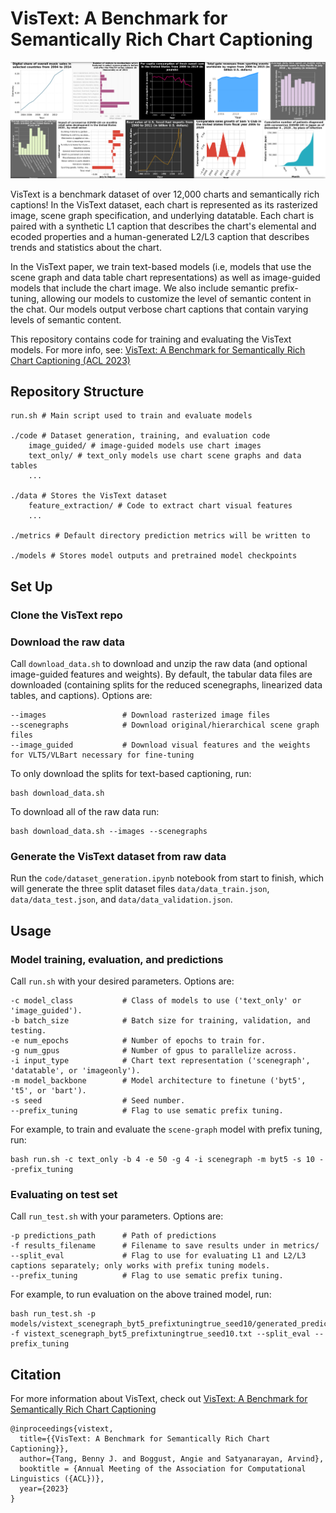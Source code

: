 # VisText: A Benchmark for Semantically Rich Chart Captioning
![Saliency card teaser.](teaser.png)

VisText is a benchmark dataset of over 12,000 charts and semantically rich captions! In the VisText dataset, each chart is represented as its rasterized image, scene graph specification, and underlying datatable. Each chart is paired with a synthetic L1 caption that describes the chart's elemental and ecoded properties and a human-generated L2/L3 caption that describes trends and statistics about the chart.

In the VisText paper, we train text-based models (i.e, models that use the scene graph and data table chart representations) as well as image-guided models that include the chart image. We also include semantic prefix-tuning, allowing our models to customize the level of semantic content in the chat. Our models output verbose chart captions that contain varying levels of semantic content.

This repository contains code for training and evaluating the VisText models. For more info, see: [VisText: A Benchmark for Semantically Rich Chart Captioning (ACL 2023)](http://vis.csail.mit.edu/pubs/vistext)

## Repository Structure
```
run.sh # Main script used to train and evaluate models

./code # Dataset generation, training, and evaluation code
    image_guided/ # image-guided models use chart images
    text_only/ # text_only models use chart scene graphs and data tables
    ...
    
./data # Stores the VisText dataset
    feature_extraction/ # Code to extract chart visual features
    ...

./metrics # Default directory prediction metrics will be written to
    
./models # Stores model outputs and pretrained model checkpoints
```

## Set Up
### Clone the VisText repo

### Download the raw data
Call `download_data.sh` to download and unzip the raw data (and optional image-guided features and weights). By default, the tabular data files are downloaded (containing splits for the reduced scenegraphs, linearized data tables, and captions). Options are:
```
--images                 # Download rasterized image files
--scenegraphs            # Download original/hierarchical scene graph files
--image_guided           # Download visual features and the weights for VLT5/VLBart necessary for fine-tuning
```
To only download the splits for text-based captioning, run:
```
bash download_data.sh
```
To download all of the raw data run:
```
bash download_data.sh --images --scenegraphs
```

<!-- Download the raw data from the [dataset site](http://vis.csail.mit.edu/) and unzip to `data/`.
Ensure that you have three folders, `data/images`, `data/scenegraphs`, and `data/features`. -->

### Generate the VisText dataset from raw data
Run the `code/dataset_generation.ipynb` notebook from start to finish, which will generate the three split dataset files `data/data_train.json`, `data/data_test.json`, and `data/data_validation.json`.

<!-- ### Download pretained model checkpoints [image-guided only]
For image-guided models, we finetune the pretrained checkpoints from [VLT5](https://arxiv.org/abs/2102.02779). Download the `pretrain` folder from the [VLT5 Google Drive](https://drive.google.com/drive/folders/1wLdUVd0zYFsrF0LQvAUCy5TnTGDW48Fo?usp=share_link) and add it to the `models` folder. -->

## Usage
### Model training, evaluation, and predictions
Call `run.sh` with your desired parameters. Options are:
```
-c model_class           # Class of models to use ('text_only' or 'image_guided').
-b batch_size            # Batch size for training, validation, and testing.
-e num_epochs            # Number of epochs to train for.
-g num_gpus              # Number of gpus to parallelize across.
-i input_type            # Chart text representation ('scenegraph', 'datatable', or 'imageonly').
-m model_backbone        # Model architecture to finetune ('byt5', 't5', or 'bart').
-s seed                  # Seed number.
--prefix_tuning          # Flag to use sematic prefix tuning.
```
For example, to train and evaluate the `scene-graph` model with prefix tuning, run:
```
bash run.sh -c text_only -b 4 -e 50 -g 4 -i scenegraph -m byt5 -s 10 --prefix_tuning
```
### Evaluating on test set
Call `run_test.sh` with your parameters. Options are:
```
-p predictions_path      # Path of predictions
-f results_filename      # Filename to save results under in metrics/
--split_eval             # Flag to use for evaluating L1 and L2/L3 captions separately; only works with prefix tuning models.
--prefix_tuning          # Flag to use sematic prefix tuning.
```

For example, to run evaluation on the above trained model, run:
```
bash run_test.sh -p models/vistext_scenegraph_byt5_prefixtuningtrue_seed10/generated_predictions.txt -f vistext_scenegraph_byt5_prefixtuningtrue_seed10.txt --split_eval --prefix_tuning
```

## Citation
For more information about VisText, check out [VisText: A Benchmark for Semantically Rich Chart Captioning](http://vis.csail.mit.edu/pubs/vistext/)
```
@inproceedings{vistext,
  title={{VisText: A Benchmark for Semantically Rich Chart Captioning}},
  author={Tang, Benny J. and Boggust, Angie and Satyanarayan, Arvind},
  booktitle = {Annual Meeting of the Association for Computational Linguistics ({ACL})},
  year={2023}
}
```
